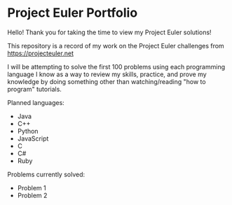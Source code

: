 # Project Euler Portfolio

Hello! Thank you for taking the time to view my Project Euler solutions!

This repository is a record of my work on the Project Euler challenges from https://projecteuler.net

I will be attempting to solve the first 100 problems using each programming language I know as a way to review my skills, practice, and prove my knowledge by doing something other than watching/reading "how to program" tutorials. 

Planned languages:
- Java
- C++
- Python
- JavaScript
- C
- C#
- Ruby

Problems currently solved:
- Problem 1
- Problem 2

